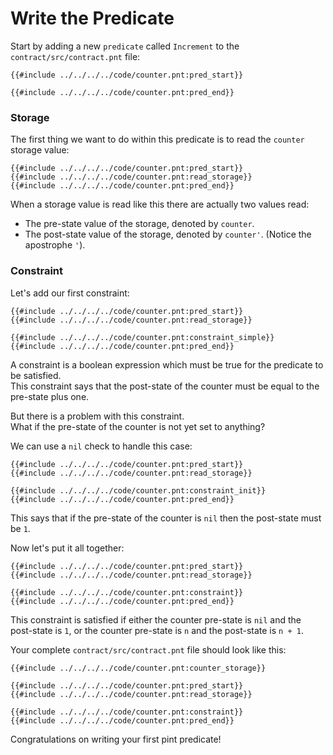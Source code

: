 # Write the Predicate

Start by adding a new `predicate` called `Increment` to the `contract/src/contract.pnt` file:
```pint
{{#include ../../../../code/counter.pnt:pred_start}}

{{#include ../../../../code/counter.pnt:pred_end}}
```
### Storage
The first thing we want to do within this predicate is to read the `counter` storage value:
```pint
{{#include ../../../../code/counter.pnt:pred_start}}
{{#include ../../../../code/counter.pnt:read_storage}}
{{#include ../../../../code/counter.pnt:pred_end}}
```
When a storage value is read like this there are actually two values read:
- The pre-state value of the storage, denoted by `counter`.
- The post-state value of the storage, denoted by `counter'`. (Notice the apostrophe `'`).
### Constraint
Let's add our first constraint:
```pint
{{#include ../../../../code/counter.pnt:pred_start}}
{{#include ../../../../code/counter.pnt:read_storage}}

{{#include ../../../../code/counter.pnt:constraint_simple}}
{{#include ../../../../code/counter.pnt:pred_end}}
```
A constraint is a boolean expression which must be true for the predicate to be satisfied. \
This constraint says that the post-state of the counter must be equal to the pre-state plus one.

But there is a problem with this constraint. \
What if the pre-state of the counter is not yet set to anything?

We can use a `nil` check to handle this case:
```pint
{{#include ../../../../code/counter.pnt:pred_start}}
{{#include ../../../../code/counter.pnt:read_storage}}

{{#include ../../../../code/counter.pnt:constraint_init}}
{{#include ../../../../code/counter.pnt:pred_end}}
```
This says that if the pre-state of the counter is `nil` then the post-state must be `1`.

Now let's put it all together:
```pint
{{#include ../../../../code/counter.pnt:pred_start}}
{{#include ../../../../code/counter.pnt:read_storage}}

{{#include ../../../../code/counter.pnt:constraint}}
{{#include ../../../../code/counter.pnt:pred_end}}
```
This constraint is satisfied if either the counter pre-state is `nil` and the post-state is `1`, or the counter pre-state is `n` and the post-state is `n + 1`.

Your complete `contract/src/contract.pnt` file should look like this:
```pint
{{#include ../../../../code/counter.pnt:counter_storage}}

{{#include ../../../../code/counter.pnt:pred_start}}
{{#include ../../../../code/counter.pnt:read_storage}}

{{#include ../../../../code/counter.pnt:constraint}}
{{#include ../../../../code/counter.pnt:pred_end}}
```
Congratulations on writing your first pint predicate!
